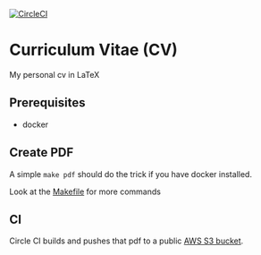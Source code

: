 [![CircleCI](https://circleci.com/gh/linuxswords/cv.svg?style=svg)](https://circleci.com/gh/linuxswords/cv)

# Curriculum Vitae (CV)
My personal cv in LaTeX

## Prerequisites

* docker

## Create PDF

A simple `make pdf` should do the trick if you have docker installed.

Look at the [Makefile](Makefile) for more commands


## CI

Circle CI builds and pushes that pdf to a public [AWS S3 bucket](https://s3.eu-central-1.amazonaws.com/martinknoller-cv/martinknoller-cv.pdf).
